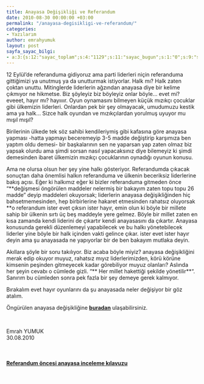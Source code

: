 ```yaml
---
title: Anayasa Değişikliği ve Referandum
date: 2010-08-30 00:00:00 +03:00
permalink: "/anayasa-degisikligi-ve-referandum/"
categories:
- Yazılarım
author: emrahyumuk
layout: post
sayfa_sayac_bilgi:
- a:3:{s:12:"sayac_toplam";s:4:"1129";s:11:"sayac_bugun";s:1:"0";s:9:"son_okuma";s:10:"1364803355";}
---
```


12 Eylül&#8217;de referanduma gidiyoruz ama parti liderleri niçin referanduma gittiğimizi ya unutmuş ya da unutturmak istiyorlar. Halk mı? Halk zaten çoktan unuttu. Mitinglerde liderlerin ağzından anayasa diye bir kelime çıkmıyor ne hikmetse. Biz şöyleyiz biz böyleyiz onlar böyle&#8230; evet mi? eveeet, hayır mı? hayıııır. Oyun oynamasını bilmeyen küçük mızıkçı çocuklar gibi ülkemizin liderleri. Onlardan pek bir şey olmayacak, umudumuzu kestik ama ya halk&#8230; Sizce halk oyundan ve mızıkçılardan yorulmuş uyuyor mu mışıl mışıl?

<!--more-->

Birilerinin ülkede tek söz sahibi kendileriymiş gibi kafasına göre anayasa yapması -hatta yapmayı beceremeyip 3-5 madde değiştirip karşımıza ben yaptım oldu demesi- bir başkalarının sen ne yaparsan yap zaten olmaz biz yapsak olurdu ama şimdi sorsan nasıl yapacaksınız diye bilemeyiz ki şimdi demesinden ibaret ülkemizin mızıkçı çocuklarının oynadığı oyunun konusu.

Ama ne olursa olsun her şey yine halkı gösteriyor. Referandumda çıkacak sonuçtan daha önemlisi halkın referanduma ve ülkenin beceriksiz liderlerine bakış açısı. Eğer ki halkımız eğer ki bizler referanduma gitmeden önce &#8220;**değişmesi öngörülen maddeler nelermiş bir bakayım zaten topu topu 26 madde&#8221; deyip maddeleri okuyorsak; liderlerin anayasa değişikliğinden hiç bahsetmemesinden, hep birbirlerine hakaret etmesinden rahatsız oluyorsak **o referandum ister evet çıksın ister hayır, emin olun ki böyle bir millete sahip bir ülkenin sırtı üç beş maddeyle yere gelmez. Böyle bir millet zaten en kısa zamanda kendi liderini de çıkartır kendi anayasasını da çıkartır. Anayasa konusunda gerekli düzenlemeyi yapabilecek ve bu halkı yönetebilecek liderler yine böyle bir halk içinden vakti gelince çıkar. ister evet ister hayır deyin ama şu anayasada ne yapıyorlar bir de ben bakayım mutlaka deyin.

Akıllara şöyle bir soru takılıyor. Biz acaba böyle miyiz? anayasa değişikliğini merak edip okuyor muyuz, rahatsız mıyız liderlerimizden, körü körüne kimsenin peşinden gitmeyecek kadar görebiliyor muyuz olanları? Aslında her şeyin cevabı o cümlede gizli. &#8220;** Her millet hakettiği şekilde yönetilir**&#8220;.  Sanırım bu cümleden sonra pek fazla bir şey demeye gerek kalmıyor.

Bırakalım evet hayır oyunlarını da şu anayasada neler değişiyor bir göz atalım.

Öngürülen anayasa değişikliğine **<a href="http://www.emrahyumuk.com/anayasa-degisikligi.htm" target="_blank">buradan</a>** ulaşabilirsiniz.

<span style="color: #ffffff;">.</span>

Emrah YUMUK  
30.08.2010

<span style="color: #ffffff;">.</span>

#### <a href="http://www.emrahyumuk.com/anayasa-degisikligi.htm" target="_blank"><strong>Referandum öncesi anayasa inceleme kılavuzu</strong></a>

<span style="color: #ffffff;">.</span>